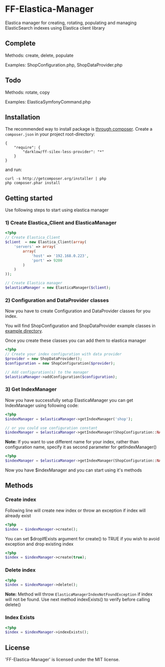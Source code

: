 FF-Elastica-Manager
================

Elastica manager for creating, rotating, populating and managing ElasticSearch indexes using Elastica client library


Complete
-------
Methods: create, delete, populate

Examples: ShopConfiguration.php, ShopDataProvider.php


Todo
-------

Methods: rotate, copy

Examples: ElasticaSymfonyCommand.php


## Installation
The recommended way to install package is [through composer](http://getcomposer.org). Create a `composer.json` in your project root-directory:

    {
        "require": {
            "darklow/ff-silex-less-provider": "*"
        }
    }

and run:

    curl -s http://getcomposer.org/installer | php
    php composer.phar install


## Getting started

Use following steps to start using elastica manager

### 1) Create Elastica_Client and ElasticaManager

```php
<?php
// Create Elastica_Client
$client  = new Elastica_Client(array(
    'servers' => array(
        array(
            'host' => '192.168.0.223',
            'port' => 9200
        )
    )
));

// Create Elastica manager
$elasticaManager = new ElasticaManager($client);
```

### 2) Configuration and DataProvider classes

Now you have to create Configuration and DataProvider classes for you index.

You will find ShopConfiguration and ShopDataProvider example classes in [example directory](https://github.com/darklow/ff-elastica-manager/tree/master/example).

Once you create these classes you can add them to elastica manager

```php
<?php
// Create your index configuration with data provider
$provider = new ShopDataProvider();
$configuration = new ShopConfiguration($provider);

// Add configuration(s) to the manager
$elasticaManager->addConfiguration($configuration);
```

### 3) Get IndexManager

Now you have successfully setup ElasticaManager you can get IndexManager using following code:

```php
<?php
$indexManager = $elasticaManager->getIndexManager('shop');

// or you could use configuration constant
$indexManager = $elasticaManager->getIndexManager(ShopConfiguration::NAME);
```

**Note:** If you want to use different name for your index, rather than configuration name, specify it as second parameter for getIndexManager()

```php
<?php
$indexManager = $elasticaManager->getIndexManager(ShopConfiguration::NAME, 'custom_index_name');
```

Now you have $indexManager and you can start using it's methods

## Methods

### Create index

Following line will create new index or throw an exception if index will already exist

```php
<?php
$index = $indexManager->create();
```
    
You can set $dropIfExists argument for create() to TRUE if you wish to avoid exception and drop existing index

```php
<?php
$index = $indexManager->create(true);
```

### Delete index

```php
<?php
$index = $indexManager->delete();
```

**Note:** Method will throw `ElasticaManagerIndexNotFoundException` if index will not be found. Use next method indexExists() to verify before calling delete()


### Index Exists

```php
<?php
$index = $indexManager->indexExists();
```



## License

'FF-Elastica-Manager' is licensed under the MIT license.
